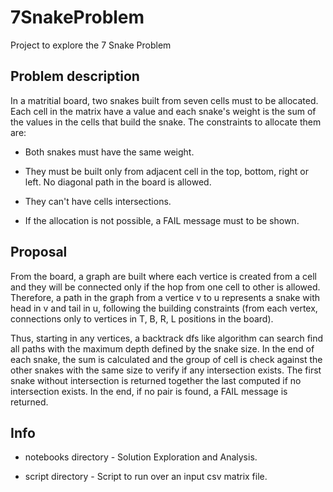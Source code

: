 # 7SnakeProblem
Project to explore the 7 Snake Problem

## Problem description
In a matritial board, two snakes built from seven cells must to be allocated. Each cell in the matrix have a value and each snake's weight is the sum of the values in the cells that build the snake. The constraints to allocate them are:

* Both snakes must have the same weight.

* They must be built only from adjacent cell in the top, bottom, right or left. No diagonal path in the board is allowed.

* They can't have cells intersections.

* If the allocation is not possible, a FAIL message must to be shown.

## Proposal

From the board, a graph are built where each vertice is created from a cell and they will be connected only if the hop from one cell to other is allowed. Therefore, a path in the graph from a vertice v to u represents a snake with head in v and tail in u, following the building constraints (from each vertex, connections only to vertices in T, B, R, L positions in the board).

Thus, starting in any vertices, a backtrack dfs like algorithm can search find all paths with the maximum depth defined by the snake size. In the end of each snake, the sum is calculated and the group of cell is check against the other snakes with the same size to verify if any intersection exists. The first snake without intersection is returned together the last computed if no intersection exists. In the end, if no pair is found, a FAIL message is returned.

## Info
* notebooks directory - Solution Exploration and Analysis.

* script directory - Script to run over an input csv matrix file.

